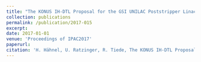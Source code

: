 ```yaml
--- 
title: "The KONUS IH-DTL Proposal for the GSI UNILAC Poststripper Linac Replacement"
collection: publications
permalink: /publication/2017-015
excerpt: 
date: 2017-01-01
venue: 'Proceedings of IPAC2017'
paperurl:
citation: 'H. Hähnel, U. Ratzinger, R. Tiede, The KONUS IH-DTL Proposal for the GSI UNILAC Poststripper Linac Replacement, Proceedings of IPAC2017, TUPVA067 (2017)'
---
```

